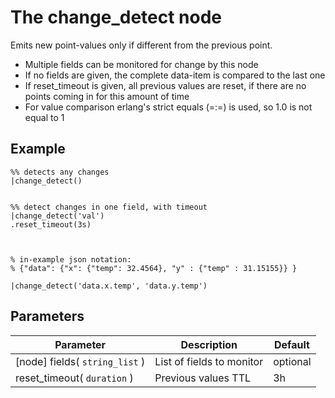 The change_detect node
=====================

Emits new point-values only if different from the previous point.
 
* Multiple fields can be monitored for change by this node
* If no fields are given, the complete data-item is compared to the last one
* If reset_timeout is given, all previous values are reset, if there are no points coming in for this amount of time 
* For value comparison erlang's strict equals (=:=) is used, so 1.0 is not equal to 1


Example
-------
```dfs  
%% detects any changes
|change_detect()


%% detect changes in one field, with timeout
|change_detect('val')
.reset_timeout(3s)



% in-example json notation: 
% {"data": {"x": {"temp": 32.4564}, "y" : {"temp" : 31.15155}} }

|change_detect('data.x.temp', 'data.y.temp')

```

Parameters
----------

Parameter     | Description | Default 
--------------|-------------|---------
[node] fields( `string_list` )| List of fields to monitor| optional
reset_timeout( `duration` )| Previous values TTL | 3h 
 